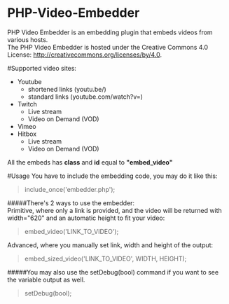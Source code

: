# PHP-Video-Embedder
PHP Video Embedder is an embedding plugin that embeds videos from various hosts.  
The PHP Video Embedder is hosted under the Creative Commons 4.0 License: http://creativecommons.org/licenses/by/4.0.

#Supported video sites:
- Youtube
  - shortened links (youtu.be/)
  - standard links (youtube.com/watch?v=)
- Twitch
  - Live stream
  - Video on Demand (VOD)
- Vimeo
- Hitbox
  - Live stream
  - Video on Demand (VOD)

All the embeds has **class** and **id** equal to **"embed_video"**

#Usage
You have to include the embedding code, you may do it like this:
>include_once('embedder.php');

#####There's 2 ways to use the embedder:  
Primitive, where only a link is provided, and the video will be returned with width="620" and an automatic height to fit your video:
>embed_video('LINK_TO_VIDEO');  

Advanced, where you manually set link, width and height of the output:
>embed_sized_video('LINK_TO_VIDEO', WIDTH, HEIGHT); 

#####You may also use the setDebug(bool) command if you want to see the variable output as well.
>setDebug(bool);
